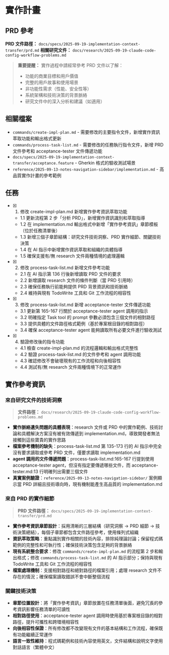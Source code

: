 # 實作計畫

## PRD 參考

**PRD 文件路徑：** `docs/specs/2025-09-19-implementation-context-transfer/prd.md`
**相關研究文件：** `docs/research/2025-09-19-claude-code-config-workflow-problems.md`

> **重要提醒：** 實作過程中請經常參考 PRD 文件以了解：
>
> - 功能的商業目標和用戶價值
> - 完整的用戶故事和使用場景
> - 非功能性需求（性能、安全性等）
> - 系統架構和技術決策的背景脈絡
> - 研究文件中的深入分析和建議（如適用）

## 相關檔案

- `commands/create-impl-plan.md` - 需要修改的主要指令文件，新增實作資訊萃取功能和輸出格式更新
- `commands/process-task-list.md` - 需要修改的任務執行指令文件，新增 PRD 文件參考和 acceptance-tester 文件傳遞功能
- `docs/specs/2025-09-19-implementation-context-transfer/acceptance.feature` - Gherkin 格式的驗收測試場景
- `reference/2025-09-13-notes-navigation-sidebar/implementation.md` - 高品質實作計畫的參考範例

## 任務

- [x] 1. 修改 create-impl-plan.md 新增實作參考資訊萃取功能
  - 1.1 更新流程第 2 步「分析 PRD」，新增實作資訊識別和萃取指導
  - 1.2 在 implementation.md 輸出格式中新增「實作參考資訊」章節模板（位於任務清單後）
  - 1.3 新增三個子章節結構：研究文件技術洞察、PRD 實作細節、關鍵技術決策
  - 1.4 在 AI 指示中新增實作資訊萃取和組織的具體指導
  - 1.5 確保支援有/無 research 文件兩種情境的處理邏輯

- [x] 2. 修改 process-task-list.md 新增文件參考功能
  - 2.1 在 AI 指示第 136 行後新增讀取 PRD 文件的要求
  - 2.2 新增讀取 research 文件的條件判斷（當 PRD 引用時）
  - 2.3 確保任務執行前能夠提供 PRD 背景資訊和技術脈絡
  - 2.4 維持與現有 TodoWrite 工具和 Git 工作流程的相容性

- [x] 3. 修改 process-task-list.md 新增 acceptance-tester 文件傳遞功能
  - 3.1 更新第 165-167 行關於 acceptance-tester agent 調用的指示
  - 3.2 明確指定 Task tool 的 prompt 參數必須包含三個文件的相對路徑
  - 3.3 提供具體的文件路徑格式範例（基於專案根目錄的相對路徑）
  - 3.4 確保 acceptance-tester agent 能夠讀取所有必要文件進行驗收測試

- [x] 4. 驗證修改後的指令功能
  - 4.1 檢查 create-impl-plan.md 的流程邏輯和輸出格式完整性
  - 4.2 驗證 process-task-list.md 的文件參考和 agent 調用功能
  - 4.3 確認修改不會破壞現有的工作流程和向後相容性
  - 4.4 測試有/無 research 文件兩種情境下的正常運作


## 實作參考資訊

### 來自研究文件的技術洞察
> **文件路徑：** `docs/research/2025-09-19-claude-code-config-workflow-problems.md`

- **實作脈絡遺失問題的具體表現**：research 文件或 PRD 中的實作範例、技術討論和具體解決方案沒有被有效傳遞到 implementation.md，導致開發者無法接觸到這些寶貴的實作思路
- **檔案參考機制的缺失**：process-task-list.md 第 135-173 行的 AI 指示中完全沒有要求讀取或參考 PRD 文件，僅要求讀取 implementation.md
- **agent 調用的文件傳遞問題**：process-task-list.md:165-167 行提到使用 acceptance-tester agent，但沒有指定要傳遞哪些文件，而 acceptance-tester.md:13 行明確列出需要三個文件
- **真實案例驗證**：`reference/2025-09-13-notes-navigation-sidebar/` 案例顯示當 PRD 詳細且技術導向時，現有機制能產生高品質的 implementation.md

### 來自 PRD 的實作細節
> **PRD 文件路徑：** `docs/specs/2025-09-19-implementation-context-transfer/prd.md`

- **實作參考資訊章節設計**：採用清晰的三層結構（研究洞察 → PRD 細節 → 技術決策總結），每個子章節都包含文件路徑參考，使用條列式組織
- **資訊萃取策略**：重點識別實作相關的技術內容，排除純理論討論；保留程式碼範例的完整性和可執行性；確保技術決策包含足夠的背景脈絡
- **現有系統整合要求**：修改 `commands/create-impl-plan.md` 的流程第 2 步和輸出格式；修改 `commands/process-task-list.md` 的 AI 指示部分；保持與現有 TodoWrite 工具和 Git 工作流程的相容性
- **檔案處理機制**：支援相對路徑和絕對路徑的檔案引用；處理 research 文件不存在的情況；確保檔案讀取錯誤不會中斷整個流程

### 關鍵技術決策

- **章節位置設計**：將「實作參考資訊」章節放置在任務清單後面，避免冗長的參考資訊影響任務清單的可讀性
- **相對路徑使用**：acceptance-tester agent 調用時使用基於專案根目錄的相對路徑，提升可攜性和跨環境相容性
- **向後相容性保證**：所有修改都不改變現有文件的基本結構和工作流程，確保既有功能繼續正常運作
- **語言一致性維持**：程式碼範例和技術內容使用英文，文件結構和說明文字使用對話語言（繁體中文）